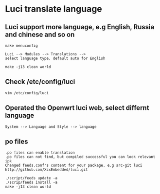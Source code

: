 # Luci translate language

## Luci support more language, e.g English, Russia and chinese and so on

	make menuconfig

	Luci --> Modules --> Translations -->
	select language type, default auto for English

	make -j13 clean world

## Check /etc/config/luci

	vim /etc/config/luci

## Operated the Openwrt luci web, select differnt language

	System --> Language and Style --> language

## po files

	.po files can enable translation
	.po files can not find, but compiled successful you can look relevant ipk
	Changed feeds.conf's content for your package. e.g src-git luci http://github.com/XzxEmbedded/luci.git

	./script/feeds update -a
	./scrip/feeds install -a
	make -j13 clean world
